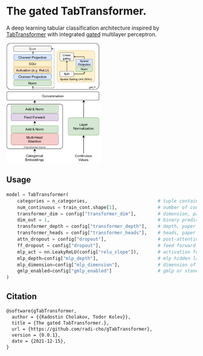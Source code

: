 # The gated TabTransformer.

A deep learning tabular classification architecture inspired by [TabTransformer](https://arxiv.org/abs/2012.06678) with integrated [gated](https://arxiv.org/abs/2105.08050) multilayer perceptron.

<img alt="Architecture" src="./paper/media/Gated_TabTransformer.png" width="250px"></img>

## Usage

```python
model = TabTransformer(
    categories = n_categories,                          # tuple containing the number of unique values within each category
    num_continuous = train_cont.shape[1],               # number of continuous values
    transformer_dim = config["transformer_dim"],        # dimension, paper set at 32
    dim_out = 1,                                        # binary prediction, but could be anything
    transformer_depth = config["transformer_depth"],    # depth, paper recommended 6
    transformer_heads = config["transformer_heads"],    # heads, paper recommends 8
    attn_dropout = config["dropout"],                   # post-attention dropout
    ff_dropout = config["dropout"],                     # feed forward dropout
    mlp_act = nn.LeakyReLU(config["relu_slope"]),       # activation for final mlp, defaults to relu, but could be anything else (selu, etc.)
    mlp_depth=config["mlp_depth"],                      # mlp hidden layers depth
    mlp_dimension=config["mlp_dimension"],              # dimension of mlp layers
    gmlp_enabled=config["gmlp_enabled"]                 # gmlp or standard mlp
)
```

## Citation

```
@software{gTabTransformer,
  author = {{Radostin Cholakov, Todor Kolev}},
  title = {The gated TabTransformer.},
  url = {https://github.com/radi-cho/gTabTransformer},
  version = {0.0.1},
  date = {2021-12-15},
}
```